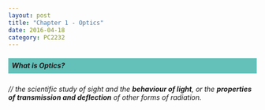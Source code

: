 ```yaml
---
layout: post
title: "Chapter 1 - Optics"
date: 2016-04-18
category: PC2232
---
```


<h5><div style="padding:7px;background-color:#63C1BA;line-height:1.2;">
What is Optics?
</div></h5>

<i>// the scientific study of sight and the <b>behaviour of light</b>, or the <b>properties of transmission and deflection</b> of other forms of radiation.</i>


